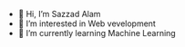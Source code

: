 - 👋 Hi, I’m Sazzad Alam
- 👀 I’m interested in Web vevelopment
- 🌱 I’m currently learning Machine Learning


<!---
sazzadalam1200/sazzadalam1200 is a ✨ special ✨ repository because its `README.md` (this file) appears on your GitHub profile.
You can click the Preview link to take a look at your changes.
--->

